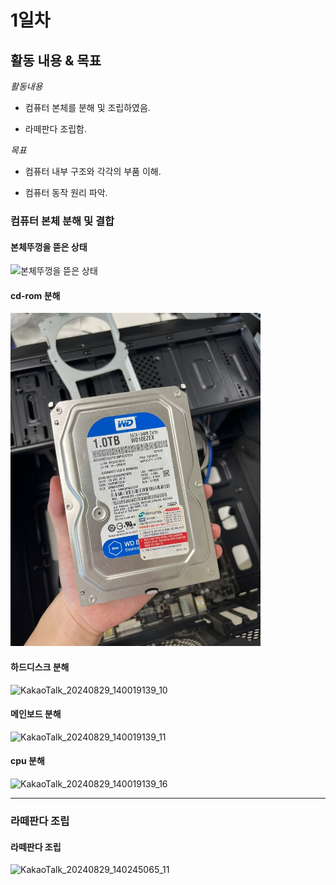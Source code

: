 # 1일차


## 활동 내용 & 목표
*활동내용*

- 컴퓨터 본체를 분해 및 조립하였음.


- 라떼판다 조립함.


*목표*


- 컴퓨터 내부 구조와 각각의 부품 이해.


- 컴퓨터 동작 원리 파악.


### 컴퓨터 본체 분해 및 결합


#### 본체뚜껑을 뜯은 상태


<img src="./img/KakaoTalk_20240829_140019139_07.jpg" alt="본체뚜껑을 뜯은 상태" width="400">


#### cd-rom 분해


<img src="./img/KakaoTalk_20240829_140019139_09.jpg" alt="본체뚜껑을 뜯은 상태" width="400">


#### 하드디스크 분해


![KakaoTalk_20240829_140019139_10](https://github.com/user-attachments/assets/7b07f50f-14b4-44a0-aa5d-22ff78e83d31)


#### 메인보드 분해


![KakaoTalk_20240829_140019139_11](https://github.com/user-attachments/assets/da7caea8-65fd-4929-a6b3-d15205f506af)


#### cpu 분해


![KakaoTalk_20240829_140019139_16](https://github.com/user-attachments/assets/8ffa04bc-a654-48ed-9cf0-2faacfc1d823)


----------


### 라떼판다 조립


#### 라떼판다 조립


![KakaoTalk_20240829_140245065_11](https://github.com/user-attachments/assets/d77fa049-ed0a-4f9d-93fd-e9d83c645469)

